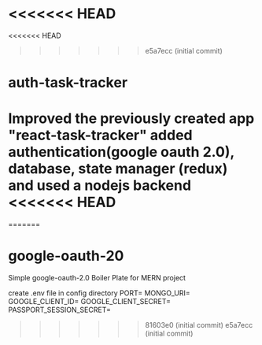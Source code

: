 <<<<<<< HEAD
=======
<<<<<<< HEAD
>>>>>>> e5a7ecc (initial commit)
# auth-task-tracker
Improved the previously created app "react-task-tracker"
added 
authentication(google oauth 2.0), database, state manager (redux) and used a nodejs backend
<<<<<<< HEAD
=======
=======
# google-oauth-20

Simple google-oauth-2.0 Boiler Plate for MERN project

create .env file in config directory
PORT=
MONGO_URI=
GOOGLE_CLIENT_ID=
GOOGLE_CLIENT_SECRET=
PASSPORT_SESSION_SECRET=
>>>>>>> 81603e0 (initial commit)
>>>>>>> e5a7ecc (initial commit)
